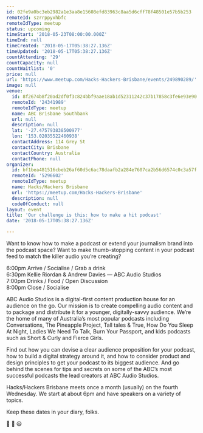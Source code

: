 ```yaml
---
id: 02fe9a0bc3eb2982a1e3aa8e15608efd83963c8aa5d6cff78f48501e57b5b253
remoteId: szrrppyxhbfc
remoteIdType: meetup
status: upcoming
timeStart: '2018-05-23T08:00:00.000Z'
timeEnd: null
timeCreated: '2018-05-17T05:38:27.136Z'
timeUpdated: '2018-05-17T05:38:27.136Z'
countAttending: '29'
countCapacity: null
countWaitlist: '0'
price: null
url: 'https://www.meetup.com/Hacks-Hackers-Brisbane/events/249890289/'
image: null
venue:
  id: 8f2674b8f20ad2df0f3c824bbf9aae18ab1d52311242c37b17858c3fe6e93e90
  remoteId: '24341989'
  remoteIdType: meetup
  name: ABC Brisbane Southbank
  url: null
  description: null
  lat: '-27.475793838500977'
  lon: '153.02035522460938'
  contactAddress: 114 Grey St
  contactCity: Brisbane
  contactCountry: Australia
  contactPhone: null
organizer:
  id: bf1bea481516cbeb26af60d5c6ac78daafb2a284e7607ca2b56d6574c0c3a57f
  remoteId: '5296602'
  remoteIdType: meetup
  name: Hacks/Hackers Brisbane
  url: 'https://meetup.com/Hacks-Hackers-Brisbane'
  description: null
  codeOfConduct: null
layout: event
title: 'Our challenge is this: how to make a hit podcast'
date: '2018-05-17T05:38:27.136Z'

---
```

<p>Want to know how to make a podcast or extend your journalism brand into the podcast space? Want to make thumb-stopping content in your podcast feed to match the killer audio you’re creating?</p> <p>6:00pm Arrive / Socialise / Grab a drink<br/>6:30pm Kellie Riordan &amp; Andrew Davies — ABC Audio Studios<br/>7:00pm Drinks / Food / Open Discussion<br/>8:00pm Close / Socialise</p> <p>ABC Audio Studios is a digital-first content production house for an audience on the go. Our mission is to create compelling audio content and to package and distribute it for a younger, digitally-savvy audience. We’re the home of many of Australia’s most popular podcasts including Conversations, The Pineapple Project, Tall tales &amp; True, How Do You Sleep At Night, Ladies We Need To Talk, Burn Your Passport, and kids podcasts such as Short &amp; Curly and Fierce Girls.</p> <p>Find out how you can devise a clear audience proposition for your podcast, how to build a digital strategy around it, and how to consider product and design principles to get your podcast to its biggest audience. And go behind the scenes for tips and secrets on some of the ABC’s most successful podcasts the lead creators at ABC Audio Studios.</p> <p>Hacks/Hackers Brisbane meets once a month (usually) on the fourth Wednesday. We start at about 6pm and have speakers on a variety of topics.</p> <p>Keep these dates in your diary, folks.</p> <p>🍻 🍕 😃</p>
